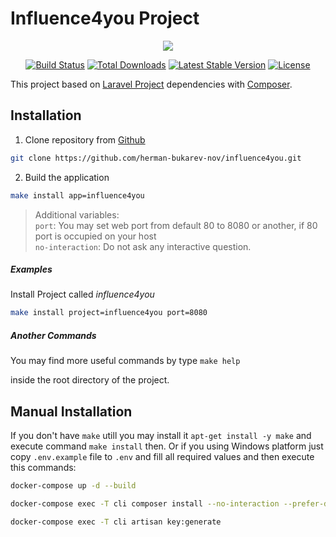 # Influence4you Project
<p align="center"><img src="https://laravel.com/assets/img/components/logo-laravel.svg"></p>

<p align="center">
<a href="https://travis-ci.org/laravel/framework"><img src="https://travis-ci.org/laravel/framework.svg" alt="Build Status"></a>
<a href="https://packagist.org/packages/laravel/framework"><img src="https://poser.pugx.org/laravel/framework/d/total.svg" alt="Total Downloads"></a>
<a href="https://packagist.org/packages/laravel/framework"><img src="https://poser.pugx.org/laravel/framework/v/stable.svg" alt="Latest Stable Version"></a>
<a href="https://packagist.org/packages/laravel/framework"><img src="https://poser.pugx.org/laravel/framework/license.svg" alt="License"></a>
</p>

This project based on [Laravel Project](https://github.com/laravel/laravel) 
dependencies with [Composer](https://getcomposer.org/).

## Installation

1. Clone repository from [Github](https://github.com/herman-bukarev-nov/influence4you)

``` bash
git clone https://github.com/herman-bukarev-nov/influence4you.git
```
2. Build the application
``` bash
make install app=influence4you
```

> Additional variables:\
> `port`: You may set web port from default 80 to 8080 or another, if 80 port is occupied on your host  \
> `no-interaction`: Do not ask any interactive question.

##### Examples
Install Project called *influence4you*
```bash
make install project=influence4you port=8080
```

##### Another Commands
You may find more useful commands by type
`make help`

inside the root directory of the project.

## Manual Installation
If you don't have `make` utill you may install it `apt-get install -y make` and execute command `make install` then.
Or if you using Windows platform
just copy `.env.example` file to `.env` and fill all required values and then
execute this commands:
``` bash
docker-compose up -d --build

docker-compose exec -T cli composer install --no-interaction --prefer-dist --optimize-autoloader

docker-compose exec -T cli artisan key:generate
```